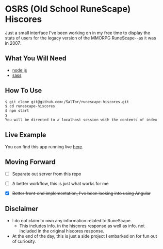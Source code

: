 # OSRS (Old School RuneScape) Hiscores
Just a small interface I've been working on in my free time to display the stats of users for the legacy version of the MMORPG RuneScape--as it was in 2007.

## What You Will Need
- [node.js](https://nodejs.org/en/)
- [sass](http://sass-lang.com/install)


## How To Use
```bash
$ git clone git@github.com:/SalTor/runescape-hiscores.git
$ cd runescape-hiscores
$ npm start
$
You will be directed to a localhost session with the contents of index.html
```


## Live Example
You can find this app running live [here](http://projects.saltor.nyc/RuneScape-HiScores).


## Moving Forward
- [ ] Separate out server from this repo
- [ ] A better workflow, this is just what works for me
- [X] ~~Better front-end implementation, I've been looking into using Angular~~


## Disclaimer
- I do not claim to own any information related to RuneScape.
  - This includes info. in the hiscores response as well as info. not included in the original hiscores response.
- At the end of the day, this is just a side project I embarked on for fun out of curiosity.
